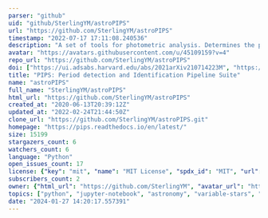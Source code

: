 ```yaml
---
parser: "github"
uid: "github/SterlingYM/astroPIPS"
url: "https://github.com/SterlingYM/astroPIPS"
timestamp: "2022-07-17 17:11:08.240536"
description: "A set of tools for photometric analysis. Determines the period of short-period variable stars."
avatar: "https://avatars.githubusercontent.com/u/45109159?v=4"
repo_url: "https://github.com/SterlingYM/astroPIPS"
doi: ["https://ui.adsabs.harvard.edu/abs/2021arXiv210714223M", "https://ui.adsabs.harvard.edu/abs/2021ascl.soft08019M/abstract"]
title: "PIPS: Period detection and Identification Pipeline Suite"
name: "astroPIPS"
full_name: "SterlingYM/astroPIPS"
html_url: "https://github.com/SterlingYM/astroPIPS"
created_at: "2020-06-13T20:39:12Z"
updated_at: "2022-02-24T21:44:50Z"
clone_url: "https://github.com/SterlingYM/astroPIPS.git"
homepage: "https://pips.readthedocs.io/en/latest/"
size: 15199
stargazers_count: 6
watchers_count: 6
language: "Python"
open_issues_count: 17
license: {"key": "mit", "name": "MIT License", "spdx_id": "MIT", "url": "https://api.github.com/licenses/mit", "node_id": "MDc6TGljZW5zZTEz"}
subscribers_count: 2
owner: {"html_url": "https://github.com/SterlingYM", "avatar_url": "https://avatars.githubusercontent.com/u/45109159?v=4", "login": "SterlingYM", "type": "User"}
topics: ["python", "jupyter-notebook", "astronomy", "variable-stars", "pipelines"]
date: "2024-01-27 14:20:17.557391"
---
```

